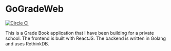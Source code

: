 # GoGradeWeb

[![Circle CI](https://circleci.com/gh/GoGradeMe/WebApp.png?style=badge)](https://circleci.com/gh/GoGradeMe/WebApp)

This is a Grade Book application that I have been building for a private school. The frontend is built with ReactJS. The backend is written in Golang and uses RethinkDB.

